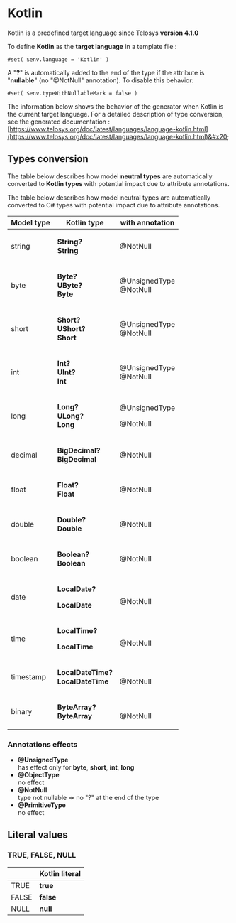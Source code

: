 # Kotlin

Kotlin is a predefined target language since Telosys **version 4.1.0**

To define **Kotlin** as the **target language** in a template file :

```
#set( $env.language = 'Kotlin' )
```

A "**?**" is automatically added to the end of the type if the attribute is "**nullable**" (no "@NotNull" annotation). To disable this behavior:&#x20;

```
#set( $env.typeWithNullableMark = false )
```

The information below shows the behavior of the generator when Kotlin is the current target language. For a detailed description of type conversion, see the generated documentation : \
[https://www.telosys.org/doc/latest/languages/language-kotlin.html](https://www.telosys.org/doc/latest/languages/language-kotlin.html)&#x20;

## Types conversion&#x20;

The table below describes how model **neutral types** are automatically converted to **Kotlin types** with potential impact due to attribute annotations.



The table below describes how model neutral types are automatically converted to C# types with potential impact due to attribute annotations.

| Model type | Kotlin type                                                                          | with annotation                            |
| ---------- | ------------------------------------------------------------------------------------ | ------------------------------------------ |
| string     | <p><strong>String?</strong><br><strong>String</strong></p>                           | <p></p><p>@NotNull</p>                     |
| byte       | <p><strong>Byte?</strong><br><strong>UByte?</strong><br><strong>Byte</strong></p>    | <p></p><p>@UnsignedType <br>@NotNull</p>   |
| short      | <p><strong>Short?</strong><br><strong>UShort?</strong><br><strong>Short</strong></p> | <p></p><p>@UnsignedType <br>@NotNull</p>   |
| int        | <p><strong>Int?</strong> <br><strong>UInt?</strong> <br><strong>Int</strong></p>     | <p></p><p>@UnsignedType <br>@NotNull</p>   |
| long       | <p><strong>Long?</strong> <br><strong>ULong?</strong> <br><strong>Long</strong></p>  | <p></p><p>@UnsignedType</p><p>@NotNull</p> |
| decimal    | <p><strong>BigDecimal?</strong> <br><strong>BigDecimal</strong></p>                  | <p></p><p>@NotNull</p>                     |
| float      | <p><strong>Float?</strong> <br><strong>Float</strong></p>                            | <p></p><p>@NotNull</p>                     |
| double     | <p><strong>Double?</strong> <br><strong>Double</strong></p>                          | <p></p><p>@NotNull</p>                     |
| boolean    | <p><strong>Boolean?</strong> <br><strong>Boolean</strong></p>                        | <p></p><p>@NotNull</p>                     |
| date       | <p><strong>LocalDate?</strong> </p><p><strong>LocalDate</strong></p>                 | <p><br>@NotNull</p>                        |
| time       | <p><strong>LocalTime?</strong> </p><p><strong>LocalTime</strong></p>                 | <p><br>@NotNull</p>                        |
| timestamp  | <p><strong>LocalDateTime?</strong><br><strong>LocalDateTime</strong></p>             | <p><br>@NotNull</p>                        |
| binary     | <p><strong>ByteArray?</strong> <br><strong>ByteArray</strong></p>                    | <p><br>@NotNull</p>                        |



### Annotations effects

* **@UnsignedType** \
  has effect only for **byte**, **short**, **int**, **long**
* **@ObjectType** \
  no effect
* **@NotNull** \
  type not nullable => no "?" at the end of the type
* **@PrimitiveType** \
  no effect



## Literal values

### TRUE, FALSE, NULL

|        | Kotlin literal |
| ------ | -------------- |
| TRUE   | **true**       |
|  FALSE | **false**      |
|  NULL  | **null**       |

